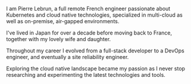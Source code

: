 I am Pierre Lebrun, a full remote French engineer passionate about Kubernetes and cloud native technologies, specialized in multi-cloud as well as on-premise, air-gapped environments.

I've lived in Japan for over a decade before moving back to France, together with my lovely wife and daughter.

Throughout my career I evolved from a full-stack developer to a DevOps engineer, and eventually a site reliability engineer. 

Exploring the cloud native landscape became my passion as I never stop researching and experimenting the latest technologies and tools.

<!---
pierreyves-lebrun/pierreyves-lebrun is a ✨ special ✨ repository because its `README.md` (this file) appears on your GitHub profile.
You can click the Preview link to take a look at your changes.
--->
